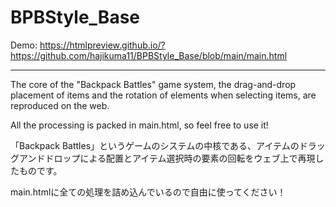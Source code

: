 # BPBStyle_Base

Demo: https://htmlpreview.github.io/?https://github.com/hajikuma11/BPBStyle_Base/blob/main/main.html

---

The core of the "Backpack Battles" game system, the drag-and-drop placement of items and the rotation of elements when selecting items, are reproduced on the web.

All the processing is packed in main.html, so feel free to use it!

「Backpack Battles」というゲームのシステムの中核である、アイテムのドラッグアンドドロップによる配置とアイテム選択時の要素の回転をウェブ上で再現したものです。

main.htmlに全ての処理を詰め込んでいるので自由に使ってください！
